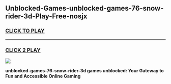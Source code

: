 
## Unblocked-Games-unblocked-games-76-snow-rider-3d-Play-Free-nosjx
<h3>
<a href="https://premium76.site?title=unblocked-games-76-snow-rider-3d&ref=17A">CLICK TO PLAY</a></h3>
<hr>

<h3>
<a href="https://premium76.site?title=unblocked-games-76-snow-rider-3d&ref=17A">CLICK 2 PLAY</a>
  
</h3>

<a href="https://premium76.site?title=unblocked-games-76-snow-rider-3d&ref=17A"><img src="https://clearcache.store/games.png"></a>


**unblocked-games-76-snow-rider-3d games unblocked: Your Gateway to Fun and Accessible Online Gaming**
